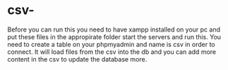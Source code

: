 # csv-
Before you can run this you need to have xampp installed on your pc and put these files in the appropirate folder 
start the servers and run this.
You need to create a table on your phpmyadmin and name is csv in order to connect.
It will load files from the csv into the db and you can add more content in the csv to update the database more.
